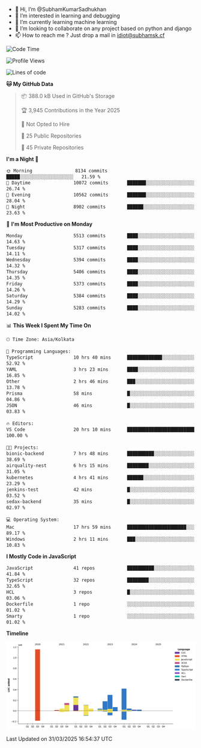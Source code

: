 - 👋 Hi, I’m @SubhamKumarSadhukhan
- 👀 I’m interested in learning and debugging
- 🌱 I’m currently learning machine learning
- 💞️ I’m looking to collaborate on any project based on python and django
- 📫 How to reach me ?
      Just drop a mail in idiot@subhamsk.cf

<!---
SubhamKumarSadhukhan/SubhamKumarSadhukhan is a ✨ special ✨ repository because its `README.md` (this file) appears on your GitHub profile.
You can click the Preview link to take a look at your changes.
--->


<!--START_SECTION:waka-->
![Code Time](http://img.shields.io/badge/Code%20Time-2%2C813%20hrs%2051%20mins-blue)

![Profile Views](http://img.shields.io/badge/Profile%20Views-0-blue)

![Lines of code](https://img.shields.io/badge/From%20Hello%20World%20I%27ve%20Written-2.8%20million%20lines%20of%20code-blue)

**🐱 My GitHub Data** 

> 📦 388.0 kB Used in GitHub's Storage 
 > 
> 🏆 3,945 Contributions in the Year 2025
 > 
> 🚫 Not Opted to Hire
 > 
> 📜 25 Public Repositories 
 > 
> 🔑 45 Private Repositories 
 > 
**I'm a Night 🦉** 

```text
🌞 Morning                8134 commits        █████░░░░░░░░░░░░░░░░░░░░   21.59 % 
🌆 Daytime                10072 commits       ███████░░░░░░░░░░░░░░░░░░   26.74 % 
🌃 Evening                10562 commits       ███████░░░░░░░░░░░░░░░░░░   28.04 % 
🌙 Night                  8902 commits        ██████░░░░░░░░░░░░░░░░░░░   23.63 % 
```
📅 **I'm Most Productive on Monday** 

```text
Monday                   5513 commits        ████░░░░░░░░░░░░░░░░░░░░░   14.63 % 
Tuesday                  5317 commits        ████░░░░░░░░░░░░░░░░░░░░░   14.11 % 
Wednesday                5394 commits        ████░░░░░░░░░░░░░░░░░░░░░   14.32 % 
Thursday                 5406 commits        ████░░░░░░░░░░░░░░░░░░░░░   14.35 % 
Friday                   5373 commits        ████░░░░░░░░░░░░░░░░░░░░░   14.26 % 
Saturday                 5384 commits        ████░░░░░░░░░░░░░░░░░░░░░   14.29 % 
Sunday                   5283 commits        ████░░░░░░░░░░░░░░░░░░░░░   14.02 % 
```


📊 **This Week I Spent My Time On** 

```text
🕑︎ Time Zone: Asia/Kolkata

💬 Programming Languages: 
TypeScript               10 hrs 40 mins      █████████████░░░░░░░░░░░░   52.92 % 
YAML                     3 hrs 23 mins       ████░░░░░░░░░░░░░░░░░░░░░   16.85 % 
Other                    2 hrs 46 mins       ███░░░░░░░░░░░░░░░░░░░░░░   13.78 % 
Prisma                   58 mins             █░░░░░░░░░░░░░░░░░░░░░░░░   04.86 % 
JSON                     46 mins             █░░░░░░░░░░░░░░░░░░░░░░░░   03.83 % 

🔥 Editors: 
VS Code                  20 hrs 10 mins      █████████████████████████   100.00 % 

🐱‍💻 Projects: 
bionic-backend           7 hrs 48 mins       ██████████░░░░░░░░░░░░░░░   38.69 % 
airquality-nest          6 hrs 15 mins       ████████░░░░░░░░░░░░░░░░░   31.05 % 
kubernetes               4 hrs 41 mins       ██████░░░░░░░░░░░░░░░░░░░   23.29 % 
jenkins-test             42 mins             █░░░░░░░░░░░░░░░░░░░░░░░░   03.52 % 
sedax-backend            35 mins             █░░░░░░░░░░░░░░░░░░░░░░░░   02.97 % 

💻 Operating System: 
Mac                      17 hrs 59 mins      ██████████████████████░░░   89.17 % 
Windows                  2 hrs 11 mins       ███░░░░░░░░░░░░░░░░░░░░░░   10.83 % 
```

**I Mostly Code in JavaScript** 

```text
JavaScript               41 repos            ██████████░░░░░░░░░░░░░░░   41.84 % 
TypeScript               32 repos            ████████░░░░░░░░░░░░░░░░░   32.65 % 
HCL                      3 repos             █░░░░░░░░░░░░░░░░░░░░░░░░   03.06 % 
Dockerfile               1 repo              ░░░░░░░░░░░░░░░░░░░░░░░░░   01.02 % 
Smarty                   1 repo              ░░░░░░░░░░░░░░░░░░░░░░░░░   01.02 % 
```



**Timeline**

![Lines of Code chart](https://raw.githubusercontent.com/SubhamKumarSadhukhan/SubhamKumarSadhukhan/main/assets/bar_graph.png)


 Last Updated on 31/03/2025 16:54:37 UTC
<!--END_SECTION:waka-->
